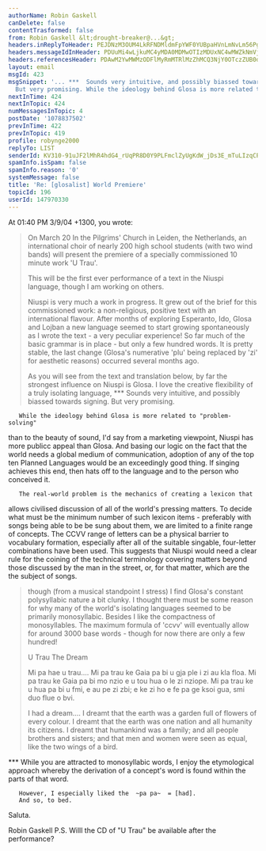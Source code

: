```yaml
---
authorName: Robin Gaskell
canDelete: false
contentTrasformed: false
from: Robin Gaskell &lt;drought-breaker@...&gt;
headers.inReplyToHeader: PEJDNzM3OUM4LkRFNDMldmFpYWF0YUBpaHVnLmNvLm56Pg==
headers.messageIdInHeader: PDUuMi4wLjkuMC4yMDA0MDMwOTIzMDUxNC4wMWZkNmVjMEBwYWNpZmljLm5ldC5hdT4=
headers.referencesHeader: PDAwM2YwMWMzODFlMyRmMTRlMzZhMCQ3NjY0OTczZUB0dWVyZXNtYXM+
layout: email
msgId: 423
msgSnippet: '... ***  Sounds very intuitive, and possibly biassed towards signing.
  But very promising. While the ideology behind Glosa is more related to problem-solving '
nextInTime: 424
nextInTopic: 424
numMessagesInTopic: 4
postDate: '1078837502'
prevInTime: 422
prevInTopic: 419
profile: robynge2000
replyTo: LIST
senderId: KV310-91uJF2lMhR4hdG4_rUqPR8D0Y9PLFmclZyUgKdW_jDs3E_mTuLIzqCPGUg3Y5SM_6qBFNl8UMmVoXo-Ue9qc3eS5BwXzKXPC7VDiVfRKSOHg
spamInfo.isSpam: false
spamInfo.reason: '0'
systemMessage: false
title: 'Re: [glosalist] World Premiere'
topicId: 196
userId: 147970330
---
```


At 01:40 PM 3/9/04 +1300, you wrote:


>On March 20 In the Pilgrims' Church in Leiden, the Netherlands, an
>international choir of nearly 200 high school students (with two wind bands)
>will present the premiere of a specially commissioned 10 minute work 'U
>Trau'.
>
>This will be the first ever performance of a text in the Niuspi language,
>though I am working on others.
>
>Niuspi is very much a work in progress. It grew out of the brief for this
>commissioned work: a non-religious, positive text with an international
>flavour. After months of exploring Esperanto, Ido, Glosa and Lojban a new
>language seemed to start growing spontaneously as I wrote the text - a very
>peculiar experience! So far much of the basic grammar is in place - but only
>a few hundred words. It is pretty stable, the last change (Glosa's
>numerative 'plu' being replaced by 'zi' for aesthetic reasons) occurred
>several months ago.
>
>As you will see from the text and translation below, by far the strongest
>influence on Niuspi is Glosa. I love the creative flexibility of a truly
>isolating language,
***  Sounds very intuitive, and possibly biassed towards signing.
       But very promising.

       While the ideology behind Glosa is more related to "problem-solving" 
than to the beauty of sound, I'd say from a marketing viewpoint, Niuspi has 
more publicc appeal than Glosa.
       And basing our logic on the fact that the world needs a global 
medium of communication, adoption of any of the top ten Planned Languages 
would be an exceedingly good thing.
If singing achieves this end, then hats off to the language and to the 
person who conceived it.

       The real-world problem is the mechanics of creating a lexicon that 
allows civilised discussion of all of the world's pressing matters.  To 
decide what must be the minimum number of such lexicon items - preferably 
with songs being able to be  be sung about them, we are limited to a finite 
range of concepts.  The CCVV range of letters can be a physical barrier to 
vocabulary formation, especially after all of the suitable singable, 
four-letter combinations have been used.  This suggests that Niuspi would 
need a clear rule for the coining of the technical terminology 
covering  matters beyond those discussed by the man in the street, or, for 
that matter, which are the the subject of songs.


>though (from a musical standpoint I stress) I find
>Glosa's constant polysyllabic nature a bit clunky. I thought there must be
>some reason for why many of the world's isolating languages seemed to be
>primarily monosyllabic. Besides I like the compactness of monosyllables. The
>maximum formula of 'ccvv' will eventually allow for around 3000 base words -
>though for now there are only a few hundred!
>
>
>U Trau
>The Dream
>
>Mi pa hae u trau....
>Mi pa trau ke Gaia pa bi u gja ple i zi au kla floa.
>Mi pa trau ke Gaia pa bi mo nzio e u tou hua o le zi nziope.
>Mi pa trau ke u hua pa bi u fmi, e au pe zi zbi; e ke zi ho e fe pa ge ksoi
>gua, smi duo flue o bvi.
>
>I had a dream....
>I dreamt that the earth was a garden full of flowers of every colour.
>I dreamt that the earth was one nation and all humanity its citizens.
>I dreamt that humankind was a family; and all people brothers and sisters;
>and that men and women were seen as equal, like the two wings of a bird.
>

***   While you are attracted to monosyllabic words, I enjoy the 
etymological approach whereby the derivation of a concept's word is found 
within the parts of that word.

       However, I especially liked the  ~pa pa~  = [had].
       And so, to bed.

Saluta.

Robin Gaskell
   P.S.  Willl the CD of "U Trau" be available after the performance? 



